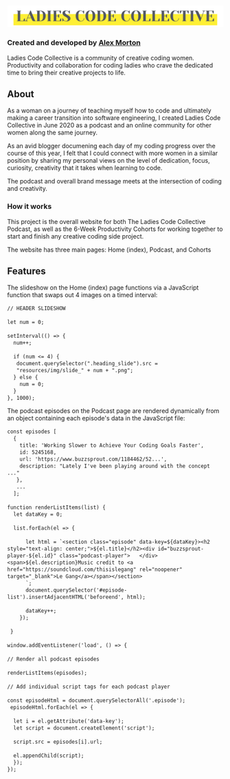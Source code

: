 ![Ladies Code Collective banner](resources/img/logo.png)

### Created and developed by [Alex Morton](https://alexlsalt.github.io/)  

Ladies Code Collective is a community of creative coding women. 
Productivity and collaboration for coding ladies who crave the dedicated time to bring their creative projects to life.

## About

As a woman on a journey of teaching myself how to code and ultimately making a career transition into software engineering, 
I created Ladies Code Collective in June 2020 as a podcast and an online community for other women along the same journey. 

As an avid blogger documening each day of my coding progress over the course of this year, I felt that I could connect with more women
in a similar position by sharing my personal views on the level of dedication, focus, curiosity, creativity that it takes when learning to code.

The podcast and overall brand message meets at the intersection of coding and creativity. 

### How it works

This project is the overall website for both The Ladies Code Collective Podcast, as well as the 6-Week Productivity Cohorts for 
working together to start and finish any creative coding side project. 

The website has three main pages: Home (index), Podcast, and Cohorts

## Features

The slideshow on the Home (index) page functions via a JavaScript function that swaps out 4 images on a timed interval:

    // HEADER SLIDESHOW

    let num = 0;

    setInterval(() => {
      num++;

      if (num <= 4) {
       document.querySelector(".heading_slide").src =
       "resources/img/slide_" + num + ".png";
      } else {
        num = 0;
      }
    }, 1000);

The podcast episodes on the Podcast page are rendered dynamically from an object containing each episode's data in the JavaScript file:

    const episodes [
      {
        title: 'Working Slower to Achieve Your Coding Goals Faster',
        id: 5245168,
        url: 'https://www.buzzsprout.com/1184462/52...',
        description: "Lately I've been playing around with the concept ..."
       },
       ...
      ];

    function renderListItems(list) {
      let dataKey = 0;

      list.forEach(el => {

          let html = `<section class="episode" data-key=${dataKey}><h2 style="text-align: center;">${el.title}</h2><div id="buzzsprout-player-${el.id}" class="podcast-player">   </div><span>${el.description}Music credit to <a href="https://soundcloud.com/thisislegang" rel="noopener" target="_blank">Le Gang</a></span></section>
          `;
          document.querySelector('#episode-list').insertAdjacentHTML('beforeend', html);
      
          dataKey++; 
        });  

     }

    window.addEventListener('load', () => {

    // Render all podcast episodes
    
    renderListItems(episodes);

    // Add individual script tags for each podcast player
    
    const episodeHtml = document.querySelectorAll('.episode');
     episodeHtml.forEach(el => {

      let i = el.getAttribute('data-key');
      let script = document.createElement('script');

      script.src = episodes[i].url;

      el.appendChild(script);
      });
    });
